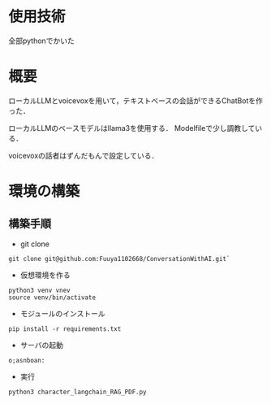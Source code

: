 # 使用技術
全部pythonでかいた

# 概要
ローカルLLMとvoicevoxを用いて，テキストベースの会話ができるChatBotを作った．

ローカルLLMのベースモデルはllama3を使用する．
Modelfileで少し調教している．

voicevoxの話者はずんだもんで設定している．

# 環境の構築

## 構築手順
- git clone 

```
git clone git@github.com:Fuuya1102668/ConversationWithAI.git`
```

- 仮想環境を作る

```
python3 venv vnev
source venv/bin/activate
``` 

- モジュールのインストール
```
pip install -r requirements.txt
```

- サーバの起動

```
o;asnboan:
```

- 実行

```
python3 character_langchain_RAG_PDF.py
```

